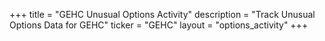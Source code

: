 +++
title = "GEHC Unusual Options Activity"
description = "Track Unusual Options Data for GEHC"
ticker = "GEHC"
layout = "options_activity"
+++

